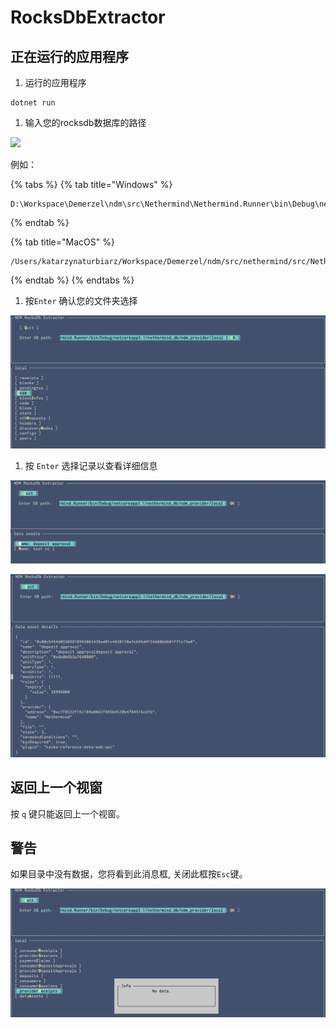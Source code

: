 # RocksDbExtractor

## 正在运行的应用程序

1. 运行的应用程序

```text
dotnet run
```

1. 输入您的rocksdb数据库的路径

![](https://lh5.googleusercontent.com/r9u-RIpCLqpMhtWuel4jaDRbkeXMAI1sT-OqhqSKlERoxXmVVvvC-y9b0V4Jy0s-PcShIy1jRvfEvjDmsQaT2UxTZwIPvWixzB2H4pJMZGxbojc0q95Ivcf96et25MIGv1JjhUSu)

例如：

{% tabs %}
{% tab title="Windows" %}
```text
D:\Workspace\Demerzel\ndm\src\Nethermind\Nethermind.Runner\bin\Debug\netcoreapp3.1\nethermind_db\ndm_consumer\local
```
{% endtab %}

{% tab title="MacOS" %}
```text
/Users/katarzynaturbiarz/Workspace/Demerzel/ndm/src/nethermind/src/Nethermind/Nethermind.Runner/bin/Debug/netcoreapp3.1/nethermind_db/ndm_consumer/local
```
{% endtab %}
{% endtabs %}

1. 按`Enter` 确认您的文件夹选择

![](../.gitbook/assets/image%20%2825%29.png)

1. 按 `Enter` 选择记录以查看详细信息

![](../.gitbook/assets/image%20%2822%29.png)

![](../.gitbook/assets/image%20%2823%29.png)

## 返回上一个视窗

按 `q` 键只能返回上一个视窗。

## 警告

如果目录中没有数据，您将看到此消息框, 关闭此框按`Esc`键。

![](../.gitbook/assets/image%20%2824%29.png)

